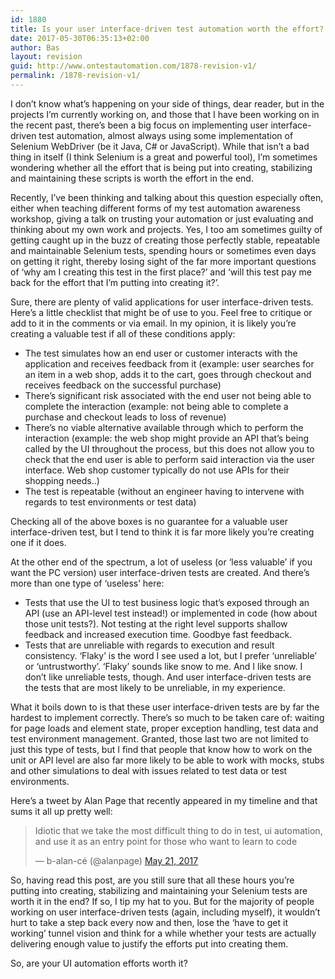 ```yaml
---
id: 1880
title: Is your user interface-driven test automation worth the effort?
date: 2017-05-30T06:35:13+02:00
author: Bas
layout: revision
guid: http://www.ontestautomation.com/1878-revision-v1/
permalink: /1878-revision-v1/
---
```

I don&#8217;t know what&#8217;s happening on your side of things, dear reader, but in the projects I&#8217;m currently working on, and those that I have been working on in the recent past, there&#8217;s been a big focus on implementing user interface-driven test automation, almost always using some implementation of Selenium WebDriver (be it Java, C# or JavaScript). While that isn&#8217;t a bad thing in itself (I think Selenium is a great and powerful tool), I&#8217;m sometimes wondering whether all the effort that is being put into creating, stabilizing and maintaining these scripts is worth the effort in the end.

Recently, I&#8217;ve been thinking and talking about this question especially often, either when teaching different forms of my test automation awareness workshop, giving a talk on trusting your automation or just evaluating and thinking about my own work and projects. Yes, I too am sometimes guilty of getting caught up in the buzz of creating those perfectly stable, repeatable and maintainable Selenium tests, spending hours or sometimes even days on getting it right, thereby losing sight of the far more important questions of &#8216;why am I creating this test in the first place?&#8217; and &#8216;will this test pay me back for the effort that I&#8217;m putting into creating it?&#8217;.

Sure, there are plenty of valid applications for user interface-driven tests. Here&#8217;s a little checklist that might be of use to you. Feel free to critique or add to it in the comments or via email. In my opinion, it is likely you&#8217;re creating a valuable test if all of these conditions apply:

  * The test simulates how an end user or customer interacts with the application and receives feedback from it (example: user searches for an item in a web shop, adds it to the cart, goes through checkout and receives feedback on the successful purchase)
  * There&#8217;s significant risk associated with the end user not being able to complete the interaction (example: not being able to complete a purchase and checkout leads to loss of revenue)
  * There&#8217;s no viable alternative available through which to perform the interaction (example: the web shop might provide an API that&#8217;s being called by the UI throughout the process, but this does not allow you to check that the end user is able to perform said interaction via the user interface. Web shop customer typically do not use APIs for their shopping needs..)
  * The test is repeatable (without an engineer having to intervene with regards to test environments or test data)

Checking all of the above boxes is no guarantee for a valuable user interface-driven test, but I tend to think it is far more likely you&#8217;re creating one if it does. 

At the other end of the spectrum, a lot of useless (or &#8216;less valuable&#8217; if you want the PC version) user interface-driven tests are created. And there&#8217;s more than one type of &#8216;useless&#8217; here:

  * Tests that use the UI to test business logic that&#8217;s exposed through an API (use an API-level test instead!) or implemented in code (how about those unit tests?). Not testing at the right level supports shallow feedback and increased execution time. Goodbye fast feedback.
  * Tests that are unreliable with regards to execution and result consistency. &#8216;Flaky&#8217; is the word I see used a lot, but I prefer &#8216;unreliable&#8217; or &#8216;untrustworthy&#8217;. &#8216;Flaky&#8217; sounds like snow to me. And I like snow. I don&#8217;t like unreliable tests, though. And user interface-driven tests are the tests that are most likely to be unreliable, in my experience.

What it boils down to is that these user interface-driven tests are by far the hardest to implement correctly. There&#8217;s so much to be taken care of: waiting for page loads and element state, proper exception handling, test data and test environment management. Granted, those last two are not limited to just this type of tests, but I find that people that know how to work on the unit or API level are also far more likely to be able to work with mocks, stubs and other simulations to deal with issues related to test data or test environments.

Here&#8217;s a tweet by Alan Page that recently appeared in my timeline and that sums it all up pretty well:

<blockquote class="twitter-tweet" data-width="500" data-dnt="true">
  <p lang="en" dir="ltr">
    Idiotic that we take the most difficult thing to do in test, ui automation, and use it as an entry point for those who want to learn to code
  </p>
  
  <p>
    &mdash; b-alan-cé (@alanpage) <a href="https://twitter.com/alanpage/status/866323176317308929?ref_src=twsrc%5Etfw">May 21, 2017</a>
  </p>
</blockquote>



So, having read this post, are you still sure that all these hours you&#8217;re putting into creating, stabilizing and maintaining your Selenium tests are worth it in the end? If so, I tip my hat to you. But for the majority of people working on user interface-driven tests (again, including myself), it wouldn&#8217;t hurt to take a step back every now and then, lose the &#8216;have to get it working&#8217; tunnel vision and think for a while whether your tests are actually delivering enough value to justify the efforts put into creating them.

So, are your UI automation efforts worth it?